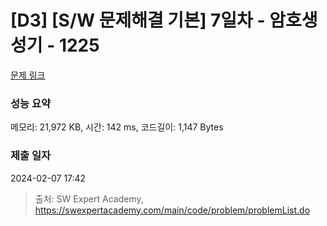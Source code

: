 # [D3] [S/W 문제해결 기본] 7일차 - 암호생성기 - 1225 

[문제 링크](https://swexpertacademy.com/main/code/problem/problemDetail.do?contestProbId=AV14uWl6AF0CFAYD) 

### 성능 요약

메모리: 21,972 KB, 시간: 142 ms, 코드길이: 1,147 Bytes

### 제출 일자

2024-02-07 17:42



> 출처: SW Expert Academy, https://swexpertacademy.com/main/code/problem/problemList.do